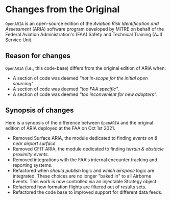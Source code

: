 # Changes from the Original

`OpenARIA` is an open-source edition of the _Aviation Risk Identification and Assessment_ (ARIA) software
program developed by MITRE on behalf of the Federal Aviation Administration's (FAA) Safety and Technical Training (AJI)
Service Unit.


## Reason for changes

`OpenARIA` (i.e., this code-base) differs from the original edition of ARIA when:
- A section of code was deemed _"not in-scope for the initial open sourcing"_.
- A section of code was deemed _"too FAA specific"_.
- A section of code was deemed _"too inconvenient for new adopters"_.


## Synopsis of changes

Here is a synopsis of the difference between `OpenARIA` and the original edition of ARIA deployed at the FAA on Oct 1st 2021.  

- Removed Surface ARIA, the module dedicated to finding _events on & near airport surface._
- Removed CFIT ARIA, the module dedicated to finding _terrain & obstacle proximity events._
- Removed integrations with the FAA's internal encounter tracking and reporting systems.
- Refactored when _should publish_ logic and _which airspace_ logic are integrated. These choices are no longer "baked in"
  to all Airborne Events. This work is now controlled via an injectable Strategy object.
- Refactored how formation flights are filtered out of results sets.
- Refactored the code base to improved support for different data feeds. 